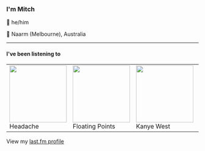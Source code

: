 <article><h3>I&#x27;m Mitch</h3><section><p>👨 he/him</p><p>📍 Naarm (Melbourne), Australia</p></section><hr/><section><h4>I&#x27;ve been listening to</h4><table><tbody><td><img src="https://lastfm.freetls.fastly.net/i/u/174s/93d230788520fac4ea1378057a8fdc9f.png" height="150px" alt="" role="presentation"/><br/>Headache</td><td><img src="https://lastfm.freetls.fastly.net/i/u/174s/56777d5a43b897e8dd7552b5698fbeb1.png" height="150px" alt="" role="presentation"/><br/>Floating Points</td><td><img src="https://lastfm.freetls.fastly.net/i/u/174s/8ddd1959a2bef460a5149b3e0cf5e18a.png" height="150px" alt="" role="presentation"/><br/>Kanye West</td><td><img src="https://lastfm.freetls.fastly.net/i/u/174s/7474aee7be2393737b11b4ba1e6c2421.png" height="150px" alt="" role="presentation"/><br/>Lily Allen</td><td><img src="https://lastfm.freetls.fastly.net/i/u/174s/db5fb0f64cfc9db51c5b32d22a92c50e.png" height="150px" alt="" role="presentation"/><br/>Chaos in the CBD</td></tbody></table><span>View my <a href="https://www.last.fm/user/my-slab">last.fm profile</a></span></section></article>